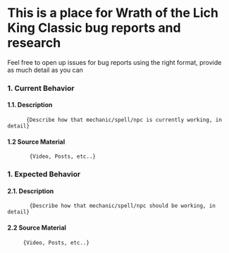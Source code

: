 # This is a place for Wrath of the Lich King Classic bug reports and research
Feel free to open up issues for bug reports using the right format, provide as much detail as you can

### 1. Current Behavior
  #### 1.1. Description
          {Describe how that mechanic/spell/npc is currently working, in detail}
  #### 1.2  Source Material
           {Video, Posts, etc..}
### 1. Expected Behavior
  #### 2.1. Description
           {Describe how that mechanic/spell/npc should be working, in detail}
  #### 2.2 Source Material
         {Video, Posts, etc..}
